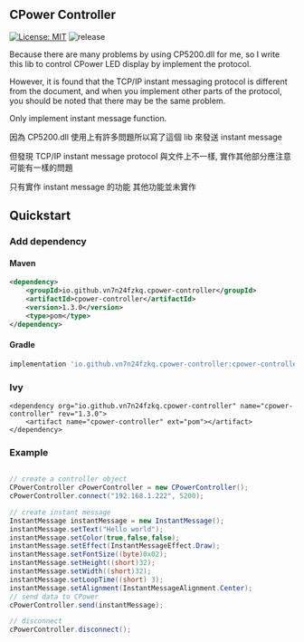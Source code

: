 ## CPower Controller

[![License: MIT](https://img.shields.io/badge/License-MIT-green.svg?style=for-the-badge)](https://github.com/vn7n24fzkq/CPower-Controller/blob/master/LICENSE)
![release](https://img.shields.io/github/v/release/vn7n24fzkq/CPower-Controller?style=for-the-badge)

Because there are many problems by using CP5200.dll for me, so I write this lib to control CPower LED display by implement the protocol.

However, it is found that the TCP/IP instant messaging protocol is different from the document, and when you implement other parts of the protocol, you should be noted that there may be the same problem.

Only implement instant message function.

因為 CP5200.dll 使用上有許多問題所以寫了這個 lib 來發送 instant message

但發現 TCP/IP instant message protocol 與文件上不一樣, 實作其他部分應注意可能有一樣的問題

只有實作 instant message 的功能 其他功能並未實作

## Quickstart

### Add dependency

#### Maven

```xml
<dependency>
	<groupId>io.github.vn7n24fzkq.cpower-controller</groupId>
	<artifactId>cpower-controller</artifactId>
	<version>1.3.0</version>
	<type>pom</type>
</dependency>
```

#### Gradle

```groovy
implementation 'io.github.vn7n24fzkq.cpower-controller:cpower-controller:1.3.0'
```

### Ivy

```ivy
<dependency org="io.github.vn7n24fzkq.cpower-controller" name="cpower-controller" rev="1.3.0">
	<artifact name="cpower-controller" ext="pom"></artifact>
</dependency>
```

### Example

```java

// create a controller object
CPowerController cPowerController = new CPowerController();
cPowerController.connect("192.168.1.222", 5200);

// create instant message
InstantMessage instantMessage = new InstantMessage();
instantMessage.setText("Hello world");
instantMessage.setColor(true,false,false);
instantMessage.setEffect(InstantMessageEffect.Draw);
instantMessage.setFontSize((byte)0x02);
instantMessage.setHeight((short)32);
instantMessage.setWidth((short)32);
instantMessage.setLoopTime((short) 3);
instantMessage.setAlignment(InstantMessageAlignment.Center);
// send data to CPower
cPowerController.send(instantMessage);

// disconnect
cPowerController.disconnect();
```

